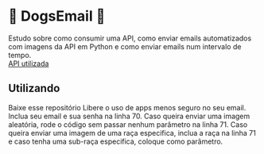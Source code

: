 🐶 DogsEmail 🐶
============
Estudo sobre como consumir uma API, como enviar emails automatizados com imagens da API em Python e como enviar emails num intervalo de tempo. <br>
<a href="https://dog.ceo/dog-api/"> API utilizada </a>

## Utilizando
Baixe esse repositório
Libere o uso de apps menos seguro no seu email.
Inclua seu email e sua senha na linha 70.
Caso queira enviar uma imagem aleatória, rode o código sem passar nenhum parâmetro na linha 71.
Caso queira enviar uma imagem de uma raça especifica, inclua a raça na linha 71 e caso tenha uma sub-raça especifica, coloque como parâmetro.


